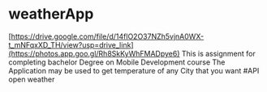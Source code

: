 # weatherApp
[https://drive.google.com/file/d/14flO2O37NZh5vjnA0WX-t_mNFqxXD_TH/view?usp=drive_link](https://photos.app.goo.gl/Rh8SkKyWhFMADpye6)
This is assignment for completing bachelor Degree on Mobile Development course 
The Application may be used to get temperature of any City that you want
#API
open weather 

